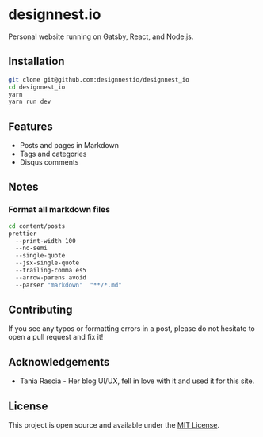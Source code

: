 # designnest.io

Personal website running on Gatsby, React, and Node.js.

## Installation

```bash
git clone git@github.com:designnestio/designnest_io
cd designnest_io
yarn
yarn run dev
```

## Features

- Posts and pages in Markdown
- Tags and categories
- Disqus comments

## Notes

### Format all markdown files

```bash
cd content/posts
prettier
  --print-width 100
  --no-semi
  --single-quote
  --jsx-single-quote
  --trailing-comma es5
  --arrow-parens avoid
  --parser "markdown"  "**/*.md"
```

## Contributing

If you see any typos or formatting errors in a post, please do not hesitate to open a pull request and fix it!

## Acknowledgements

- Tania Rascia - Her blog UI/UX, fell in love with it and used it for this site.

## License

This project is open source and available under the [MIT License](LICENSE).
